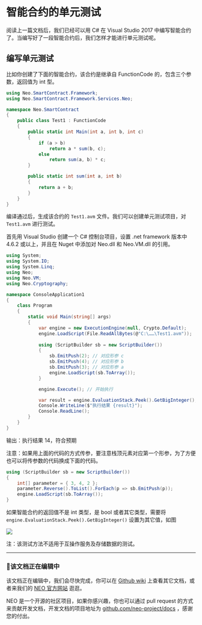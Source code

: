 # 智能合约的单元测试

阅读上一篇文档后，我们已经可以用 C# 在 Visual Studio 2017 中编写智能合约了。当编写好了一段智能合约后，我们怎样才能进行单元测试呢。

## 编写单元测试

比如你创建了下面的智能合约，该合约是继承自 FunctionCode 的，包含三个参数，返回值为 int 型。


```c#
using Neo.SmartContract.Framework;
using Neo.SmartContract.Framework.Services.Neo;

namespace Neo.SmartContract
{
    public class Test1 : FunctionCode
    {
        public static int Main(int a, int b, int c)
        {
            if (a > b)
                return a * sum(b, c);
            else
                return sum(a, b) * c;
        }

        public static int sum(int a, int b)
        {
            return a + b;
        }
    }
}
```

编译通过后，生成该合约的 `Test1.avm` 文件。我们可以创建单元测试项目，对 `Test1.avm` 进行测试。

首先用 Visual Studio 创建一个 C# 控制台项目，设置 .net framework 版本中 4.6.2 或以上，并且在 Nuget 中添加对 Neo.dll 和 Neo.VM.dll 的引用。

```c#
using System;
using System.IO;
using System.Linq;
using Neo;
using Neo.VM;
using Neo.Cryptography;

namespace ConsoleApplication1
{
    class Program
    {
        static void Main(string[] args)
        {
            var engine = new ExecutionEngine(null, Crypto.Default);
            engine.LoadScript(File.ReadAllBytes(@"C:\……\Test1.avm")); 
            
            using (ScriptBuilder sb = new ScriptBuilder())
            {
                sb.EmitPush(2); // 对应形参 c
                sb.EmitPush(4); // 对应形参 b
                sb.EmitPush(3); // 对应形参 a
                engine.LoadScript(sb.ToArray());
            }

            engine.Execute(); // 开始执行

            var result = engine.EvaluationStack.Peek().GetBigInteger(); // 在这里设置返回值
            Console.WriteLine($"执行结果 {result}");
            Console.ReadLine();
        }
    }
}
```

输出：执行结果 14，符合预期

注意：如果用上面的代码的方式传参，要注意栈顶元素对应第一个形参，为了方便也可以将传参数的代码换成下面的代码。

```c#
using (ScriptBuilder sb = new ScriptBuilder())
{
    int[] parameter = { 3, 4, 2 };
    parameter.Reverse().ToList().ForEach(p => sb.EmitPush(p));
    engine.LoadScript(sb.ToArray());
}
```
如果智能合约的返回值不是 int 类型，是 bool 或者其它类型，需要将 `engine.EvaluationStack.Peek().GetBigInteger()` 设置为其它值，如图

![](http://docs.neo.org/images/2017-05-16_15-39-07.jpg)

注：该测试方法不适用于互操作服务及存储数据的测试。

------

### 📖该文档正在编辑中

该文档正在编辑中，我们会尽快完成，你可以在 [Github wiki](https://github.com/neo-project/neo/wiki) 上查看其它文档，或者来我们的 [NEO 官方网站](http://www.neo.org) 逛逛。

NEO 是一个开源的社区项目，如果你感兴趣，你也可以通过 pull request 的方式来贡献开发文档，开发文档的项目地址为 [github.com/neo-project/docs](https://github.com/neo-project/docs) ，感谢您的付出。
